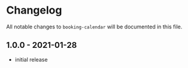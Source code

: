 # Changelog

All notable changes to `booking-calendar` will be documented in this file.

## 1.0.0 - 2021-01-28

- initial release
